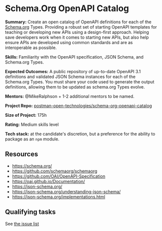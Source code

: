 # Schema.Org OpenAPI Catalog

**Summary:** Create an open catalog of OpenAPI definitions for each of the [Schema.org](https://schema.org/) Types. Providing a robust set of starting OpenAPI templates for teaching or developing new APIs using a design-first approach. Helping save developers work when it comes to starting new APIs, but also help ensure APIs are developed using common standards and are as interoperable as possible.

**Skills:** Familiarity with the OpenAPI specification, JSON Schema, and Schema.org Types.

**Expected Outcomes:** A public repository of up-to-date OpenAPI 3.1 definitions and validated JSON Schema instances for each of the Schema.org Types. You must share your code used to generate the output definitions, allowing them to be updated as schema.org Types evolve.

**Mentors:** @MikeRalphson + 1-2 additional mentors to be named.

**Project Repo:** [postman-open-technologies/schema-org-openapi-catalog](https://github.com/postman-open-technologies/schema-org-openapi-catalog) 

**Size of Project:** 175h

**Rating:** Medium skills level

**Tech stack:** at the candidate's discretion, but a preference for the ability to package as an `npm` module. 

## Resources

* https://schema.org/
* https://github.com/schemaorg/schemaorg
* https://github.com/OAI/OpenAPI-Specification
* https://oai.github.io/Documentation/
* https://json-schema.org/
* https://json-schema.org/understanding-json-schema/
* https://json-schema.org/implementations.html

## Qualifying tasks

See [the issue list](issues)

